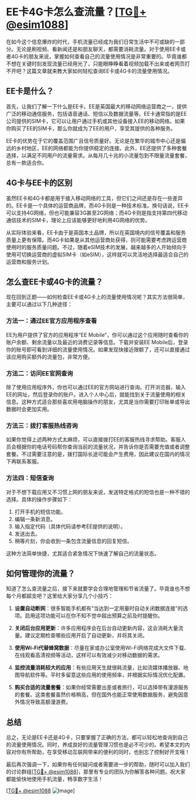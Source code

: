 # EE卡4G卡怎么查流量？[[TG💪+ @esim1088](https://t.me/s/esim1088)]

在如今这个信息爆炸的时代，手机流量已经成为我们日常生活中不可或缺的一部分。无论是刷视频、看新闻还是和朋友聊天，都需要消耗流量。对于使用EE卡或者4G卡的朋友来说，掌握如何查看自己的流量使用情况是非常重要的。毕竟谁都不想在关键时刻发现流量已经用光了，只能眼睁睁看着视频加载不出来或者网页打不开吧？这篇文章就来教大家如何轻松查询EE卡或4G卡的流量使用情况。

## EE卡是什么？

首先，让我们了解一下什么是EE卡。EE是英国最大的移动网络运营商之一，提供广泛的移动通信服务，包括语音通话、短信以及数据流量等。EE卡通常指的是EE公司提供的SIM卡，它可以让用户通过手机或其他设备接入EE的移动网络。如果你购买了EE的SIM卡，那么你就成为了EE的用户，享受其提供的各种服务。

EE卡的优势在于它的覆盖范围广且信号质量好。无论是在繁华的城市中心还是偏远的乡村地区，EE的网络都能为你提供稳定的连接。此外，EE还提供了多种套餐选择，以满足不同用户的流量需求。从每月几十兆的小流量包到不限量流量套餐，总有一款适合你。

## 4G卡与EE卡的区别

虽然EE卡和4G卡都是用于接入移动网络的工具，但它们之间还是存在一些差异的。EE卡是一个具体的运营商品牌，而4G卡则是一种技术标准。换句话说，EE卡可以支持4G网络，但也可能兼容3G甚至2G网络；而4G卡则是指支持第四代移动通信技术的SIM卡，理论上应该能够更好地利用4G网络的优势。

从实际体验来看，EE卡由于是英国本土品牌，所以在英国境内的信号覆盖和服务质量上更有保障。而4G卡如果是从其他运营商处获得，则可能需要考虑跨运营商使用时的服务质量问题。不过，随着eSIM技术的发展，越来越多的人开始倾向于使用可切换运营商的虚拟SIM卡（如eSIM），这样就可以灵活地选择最适合自己的运营商和服务计划。

## 怎么查EE卡或4G卡的流量？

现在回到正题——如何检查EE卡或4G卡上的流量使用情况呢？其实方法很简单，主要可以通过以下几种途径：

### 方法一：通过EE官方应用程序查看

EE为用户提供了官方的应用程序“EE Mobile”，你可以通过这个应用随时查看你的账户余额、剩余流量以及最近的消费记录等信息。下载并安装EE Mobile后，登录你的账号即可看到详细的流量使用情况。如果发现快接近限额了，还可以直接通过该应用购买额外的流量包，非常方便。

### 方法二：访问EE官网查询

除了使用应用程序外，你也可以通过EE的官方网站进行查询。打开浏览器，输入EE的网址，然后登录你的账户。进入个人中心后，就能找到关于流量使用的相关信息。这种方式适合那些喜欢用电脑操作的朋友，尤其是当你需要打印账单或导出数据时会更加实用。

### 方法三：拨打客服热线咨询

如果你觉得上述两种方式太麻烦，可以直接拨打EE的客服热线寻求帮助。客服人员会根据你的电话号码帮你查询当前的流量状况，并告诉你是否需要充值或者调整套餐。不过需要注意的是，拨打国际长途可能会产生费用，因此建议在国内的情况下再联系客服。

### 方法四：短信查询

对于不想下载应用又不习惯上网的朋友来说，发送特定格式的短信也是一种不错的选择。具体的操作步骤如下：
1. 打开手机的短信功能。
2. 编辑一条新消息。
3. 输入指定代码（具体代码请参考EE提供的说明）。
4. 发送出去。
5. 稍等片刻，你会收到一条包含流量信息的回复短信。

这种方法简单快捷，尤其适合紧急情况下快速了解自己的流量状态。

## 如何管理你的流量？

知道了怎么查流量之后，接下来就要学会合理地管理和节省流量了。毕竟谁也不想每个月都超支吧？这里给大家分享几个小技巧：

1. **设置自动断网**：很多智能手机都有“当达到一定用量时自动关闭数据连接”的选项。启用这项功能可以在你不知不觉中超出预算之前及时提醒你。

2. **关闭后台应用更新**：许多应用程序会在后台自动更新内容，这会消耗大量流量。建议定期检查哪些应用开启了自动更新，并将其关闭。

3. **使用Wi-Fi代替蜂窝数据**：尽量在家或办公室使用Wi-Fi网络完成大文件下载、在线观看高清视频等活动，这样可以有效减少对移动数据的需求。

4. **监控流量消耗较大的应用**：有些应用天生就很耗流量，比如流媒体播放器、地图导航软件等。平时多留意这些应用的使用频率，并根据实际情况优化配置。

5. **购买合适的流量套餐**：如果你经常需要出差或者旅行，可以选择带有漫游服务的套餐。这类套餐虽然价格稍高，但在国外也能正常使用数据服务，避免因意外情况导致高额漫游费。

## 总结

总之，无论是EE卡还是4G卡，只要掌握了正确的方法，都可以轻松地查询到自己的流量使用情况。同时，养成良好的流量管理习惯也是必不可少的。希望本文的内容对你有所帮助，在享受移动互联网带来的便利的同时，也别忘了控制好开支哦！

最后再次强调一下，如果你有任何疑问或者需要进一步的帮助，随时可以加入我们的讨论群组[[TG💪+ @esim1088](https://t.me/s/esim1088)]，那里有专业的团队为你解答各种问题。祝大家都能愉快地使用手机流量，畅享数字生活！

[[TG💪+ @esim1088](https://t.me/s/esim1088) ![Image](https://i.postimg.cc/4NQfJmqS/Snipaste-2025-05-13-00-14-12.png)]